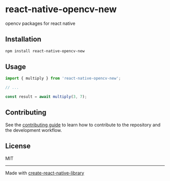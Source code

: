 # react-native-opencv-new

opencv packages for react native

## Installation

```sh
npm install react-native-opencv-new
```

## Usage

```js
import { multiply } from 'react-native-opencv-new';

// ...

const result = await multiply(3, 7);
```

## Contributing

See the [contributing guide](CONTRIBUTING.md) to learn how to contribute to the repository and the development workflow.

## License

MIT

---

Made with [create-react-native-library](https://github.com/callstack/react-native-builder-bob)
